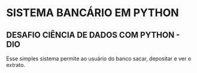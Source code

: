 # SISTEMA BANCÁRIO EM PYTHON 
## DESAFIO CIÊNCIA DE DADOS COM PYTHON - DIO

Esse simples sistema permite ao usuário do banco sacar, depositar e ver o extrato.
